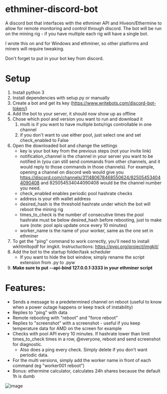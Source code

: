 # ethminer-discord-bot
A discord bot that interfaces with the ethminer API and Hiveon/Ethermine to allow for remote monitoring and control through discord. The bot will be run on the mining rig - if you have multiple each rig will have a single bot. 

I wrote this on and for Windows and ethminer, so other platforms and miners will require tweaking.

Don't forget to put in your bot key from discord.

# Setup
1. Install python 3
1. Install dependencies with setup.py or manually
1. Create a bot and get its key (https://www.writebots.com/discord-bot-token/)
1. Add the bot to your server, it should now show up as offline
1. Chose which pool and version you want to run and download it
    1. multi is if you want to have multiple bots/rigs controllable in one channel
    1. if you don't want to use either pool, just select one and set check_enabled to False
1. Open the downloaded bot and change the settings
    - key is your bot key from the previous steps (not your invite link)
    - notification_channel is the channel in your server you want to be notified in (you can still send commands from other channels, and it would reply to those commands in those channels). For example, opening a channel on discord web would give you https://discord.com/channels/311480678468550624/825054534044090408 and 825054534044090408 would be the channel number you need.
    - check_enabled enables periodic pool hashrate checks
    - address is your eth wallet address
    - desired_hash is the threshold hashrate under which the bot will reboot the mining rig 
    - times_to_check is the number of consecutive times the pool hashrate must be below desired_hash before rebooting, just to make sure (note: pool apis update once every 10 minutes)
    - worker_name is the name of your worker, same as the one set in ethminer
1. To get the "ping" command to work correctly, you'll need to install wkhtmltopdf for imgkit. Instructuctions: https://pypi.org/project/imgkit/
1. Add the bot to the startup folder/task scheduler
    - If you want to hide the bot window, simply rename the script extension from .py to .pyw
1. **Make sure to put --api-bind 127.0.0.1:3333 in your ethminer script**

# Features:
- Sends a message to a predetermined channel on reboot (useful to know when a power outage happens or keep track of instability)
- Replies to "ping" with data
- Remote rebooting with "reboot" and "force reboot"
- Replies to "screenshot" with a screenshot - useful if you keep temperature data for AMD on the screen for example
- Checks with pool API every 10 minutes. If hashrate lower than limit times_to_check times in a row, @everyone, reboot and send screenshot for diagnostic.
    - Also does a ping every check. Simply delete if you don't want periodic data.
- For the multi versions, simply add the worker name in front of each command (eg "worker001 reboot")
- Bonus: ethermine calculator, calculates 24h shares because the default 1h is dumb

![image](https://user-images.githubusercontent.com/36900762/115118918-e725e880-9fcf-11eb-87a4-a74c10ae2ff7.png)

